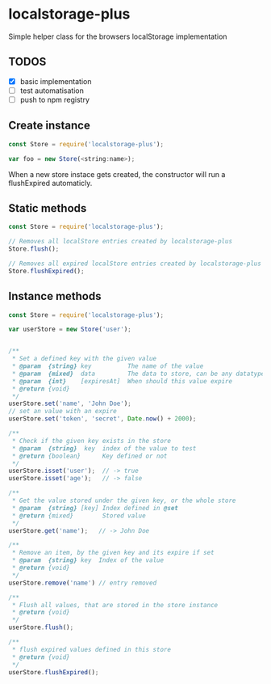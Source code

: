# localstorage-plus
Simple helper class for the browsers localStorage implementation


## TODOS

- [x] basic implementation
- [ ] test automatisation
- [ ] push to npm registry

## Create instance

```javascript
const Store = require('localstorage-plus');

var foo = new Store(<string:name>);
```

When a new store instace gets created, the constructor will run a flushExpired automaticly.

## Static methods

```javascript
const Store = require('localstorage-plus');

// Removes all localStore entries created by localstorage-plus
Store.flush();

// Removes all expired localStore entries created by localstorage-plus
Store.flushExpired();
```

## Instance methods

```javascript
const Store = require('localstorage-plus');

var userStore = new Store('user');


/**
 * Set a defined key with the given value
 * @param  {string} key          The name of the value
 * @param  {mixed}  data         The data to store, can be any datatype
 * @param  {int}    [expiresAt]  When should this value expire
 * @return {void}
 */
userStore.set('name', 'John Doe');
// set an value with an expire
userStore.set('token', 'secret', Date.now() + 2000);

/**
 * Check if the given key exists in the store
 * @param  {string}  key  index of the value to test
 * @return {boolean}      Key defined or not
 */
userStore.isset('user');  // -> true
userStore.isset('age');   // -> false

/**
 * Get the value stored under the given key, or the whole store
 * @param  {string} [key] Index defined in @set
 * @return {mixed}        Stored value
 */
userStore.get('name');   // -> John Doe

/**
 * Remove an item, by the given key and its expire if set
 * @param  {string} key  Index of the value
 * @return {void}
 */
userStore.remove('name') // entry removed

/**
 * Flush all values, that are stored in the store instance
 * @return {void}
 */
userStore.flush();

/**
 * flush expired values defined in this store
 * @return {void}
 */
userStore.flushExpired();
```
